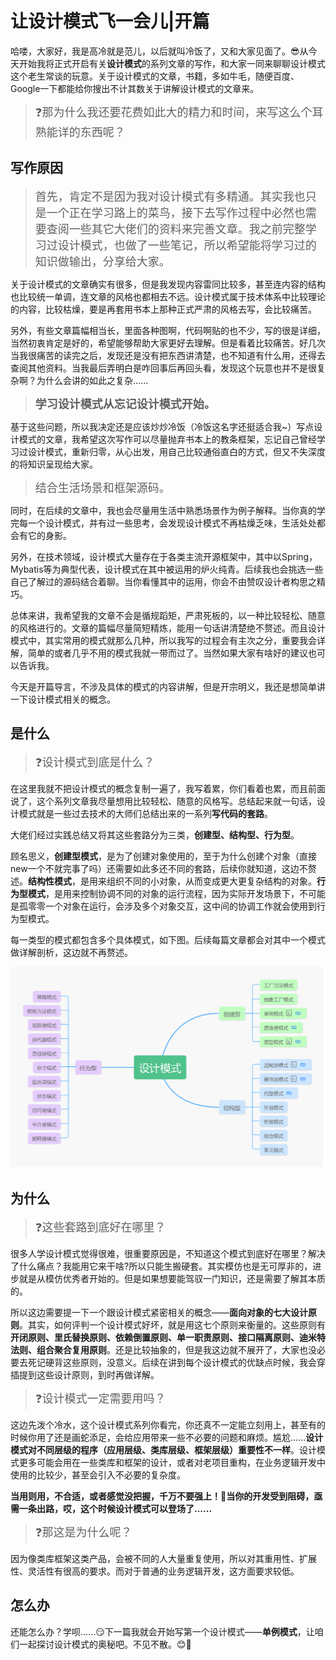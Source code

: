 # 让设计模式飞一会儿|开篇

哈喽，大家好，我是高冷就是范儿，以后就叫冷饭了，又和大家见面了。😎从今天开始我将正式开启有关**设计模式**的系列文章的写作，和大家一同来聊聊设计模式这个老生常谈的玩意。关于设计模式的文章，书籍，多如牛毛，随便百度、Google一下都能给你搜出不计其数关于讲解设计模式的文章来。

> <font size=4>❓那为什么我还要花费如此大的精力和时间，来写这么个耳熟能详的东西呢？</font>

## 写作原因

> <font size=4>首先，肯定不是因为我对设计模式有多精通。其实我也只是一个正在学习路上的菜鸟，接下去写作过程中必然也需要查阅一些其它大佬们的资料来完善文章。我之前完整学习过设计模式，也做了一些笔记，所以希望能将学习过的知识做输出，分享给大家。</font>

关于设计模式的文章确实有很多，但是我发现内容雷同比较多，甚至连内容的结构也比较统一单调，连文章的风格也都相去不远。设计模式属于技术体系中比较理论的内容，比较枯燥，要是再套用书本上那种正式严肃的风格去写，会比较痛苦。  

另外，有些文章篇幅相当长，里面各种图啊，代码啊贴的也不少，写的很是详细，当然初衷肯定是好的，希望能够帮助大家更好去理解。但是看着比较痛苦。好几次当我很痛苦的读完之后，发现还是没有把东西讲清楚，也不知道有什么用，还得去查阅其他资料。当我最后弄明白是咋回事后再回头看，发现这个玩意也并不是很复杂啊？为什么会讲的如此之复杂......

> <font size=4>**学习设计模式从忘记设计模式开始。**</font>

基于这些问题，所以我决定还是应该炒炒冷饭（冷饭这名字还挺适合我~）写点设计模式的文章，我希望这次写作可以尽量抛弃书本上的教条框架，忘记自己曾经学习过设计模式，重新归零，从心出发，用自己比较通俗直白的方式，但又不失深度的将知识呈现给大家。

> <font size=4>结合生活场景和框架源码。</font>

同时，在后续的文章中，我也会尽量用生活中熟悉场景作为例子解释。当你真的学完每一个设计模式，并有过一些思考，会发现设计模式不再枯燥乏味，生活处处都会有它的身影。

另外，在技术领域，设计模式大量存在于各类主流开源框架中，其中以Spring，Mybatis等为典型代表，设计模式在其中被运用的炉火纯青。后续我也会挑选一些自己了解过的源码结合着聊。当你看懂其中的运用，你会不由赞叹设计者构思之精巧。

总体来讲，我希望我的文章不会是循规蹈矩，严肃死板的，以一种比较轻松、随意的风格进行的。文章的篇幅尽量简短精炼，能用一句话讲清楚绝不赘述。而且设计模式中，其实常用的模式就那么几种，所以我写的过程会有主次之分，重要我会详解，简单的或者几乎不用的模式我就一带而过了。当然如果大家有啥好的建议也可以告诉我。

今天是开篇导言，不涉及具体的模式的内容讲解，但是开宗明义，我还是想简单讲一下设计模式相关的概念。

## 是什么

> <font size=4>❓设计模式到底是什么？</font>

在这里我就不把设计模式的概念复制一遍了，我写着累，你们看着也累，而且前面说了，这个系列文章我尽量想用比较轻松、随意的风格写。总结起来就一句话，设计模式就是一些过去技术的大师们总结出来的一系列**写代码的套路**。

大佬们经过实践总结又将其这些套路分为三类，**创建型、结构型、行为型**。

顾名思义，**创建型模式**，是为了创建对象使用的，至于为什么创建个对象（直接new一个不就完事了吗）还需要如此多还不同的套路，后续你就知道，这边不赘述。**结构性模式**，是用来组织不同的小对象，从而变成更大更复杂结构的对象。**行为型模式**，是用来控制协调不同的对象的运行流程，因为实际开发场景下，不可能是孤零零一个对象在运行，会涉及多个对象交互，这中间的协调工作就会使用到行为型模式。

每一类型的模式都包含多个具体模式，如下图。后续每篇文章都会对其中一个模式做详解剖析，这边就不再赘述。

![dp-0-1](assets/0/dp-0-1.png)

## 为什么

> <font size=4>❓这些套路到底好在哪里？</font>

很多人学设计模式觉得很难，很重要原因是，不知道这个模式到底好在哪里？解决了什么痛点？我能用它来干啥?所以只能生搬硬套。其实模仿也是无可厚非的，进步就是从模仿优秀者开始的。但是如果想要能驾驭一门知识，还是需要了解其本质的。

所以这边需要提一下一个跟设计模式紧密相关的概念——**面向对象的七大设计原则**。其实，如何评判一个设计模式好坏，就是用这七个原则来衡量的。这些原则有**开闭原则、里氏替换原则、依赖倒置原则、单一职责原则、接口隔离原则、迪米特法则、组合聚合复用原则**。还是比较抽象的，但是我这边就不展开了，大家也没必要去死记硬背这些原则，没意义。后续在讲到每个设计模式的优缺点时候，我会穿插提到这些设计原则，到时再做详解。

> <font size=4>❓设计模式一定需要用吗？</font>

这边先泼个冷水，这个设计模式系列你看完，你还真不一定能立刻用上，甚至有的时候你用了还是画蛇添足，会给应用带来一些不必要的问题和麻烦。尴尬......**设计模式对不同层级的程序（应用层级、类库层级、框架层级）重要性不一样**。设计模式更多可能会用在一些类库和框架的设计，或者对老项目重构，在业务逻辑开发中使用的比较少，甚至会引入不必要的复杂度。

**当用则用，不合适，或者感觉没把握，千万不要强上！👀当你的开发受到阻碍，亟需一条出路，哎，这个时候设计模式可以登场了......**

> <font size=4>❓那这是为什么呢？</font>

因为像类库框架这类产品，会被不同的人大量重复使用，所以对其重用性、扩展性、灵活性有很高的要求。而对于普通的业务逻辑开发，这方面要求较低。

## 怎么办

还能怎么办？学呗......😏下一篇我就会开始写第一个设计模式——**单例模式**，让咱们一起探讨设计模式的奥秘吧。不见不散。😊👏



